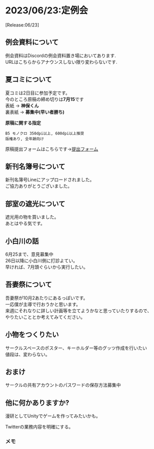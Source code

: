 # 2023/06/23:定例会
[Release:06/23]

## 例会資料について
例会資料はDiscordの例会資料置き場においてあります.\
URLはこちらからアナウンスしない限り変わらないです.

## 夏コミについて
夏コミは2日目に参加予定です。\
今のところ原稿の締め切りは**7月15**です\
表紙 -> **神保くん**\
裏表紙 -> **募集中(早い者勝ち)**

**原稿に関する指定**
```
B5 モノクロ 350dpi以上, 600dpi以上推奨
版権あり, 全年齢向け
```
原稿提出フォームはこちらです->[提出フォーム](https://forms.gle/jCfovFiboK3BQEe89)

## 新刊名簿号について
新刊名簿号Lineにアップロードされました。\
ご協力ありがとうございました。

## 部室の遮光について
遮光用の物を買いました。\
あとはやる気です。

## 小白川の話
6月25まで、意見募集中\
26日以降に小白川側に打診よてい。\
早ければ、7月頭ぐらいから実行したい。

## 吾妻祭について
吾妻祭が10月2あたりにあるっぽいです。\
一応僕が主導で行おうかと思います。\
来週にそれなりに詳しい計画等を立てようかなと思っていたりするので、\
やりたいこととか考えてみてください。

## 小物をつくりたい
サークルスペースのポスター、キーホルダー等のグッツ作成を行いたい\
値段は、変わらない。

## おまけ
サークルの共有アカウントのパスワードの保存方法募集中

## 他に何かありますか?
漫研としてUnityでゲームを作ってみたいかも。

Twitterの業務内容を明確にする。
### メモ
